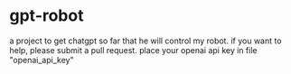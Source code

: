 # gpt-robot
a project to get chatgpt so far that he will control my robot. if you want to help, please submit a pull request. place your openai api key in file "openai_api_key"
